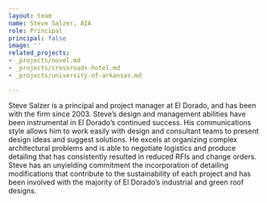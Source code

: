 ```yaml
---
layout: team
name: Steve Salzer, AIA
role: Principal
principal: false
image: ''
related_projects:
- _projects/novel.md
- _projects/crossroads-hotel.md
- _projects/university-of-arkansas.md

---
```

Steve Salzer is a principal and project manager at El Dorado, and has been with the firm since 2003. Steve’s design and management abilities have been instrumental in El Dorado’s continued success. His communications style allows him to work easily with design and consultant teams to present design ideas and suggest solutions. He excels at organizing complex architectural problems and is able to negotiate logistics and produce detailing that has consistently resulted in reduced RFIs and change orders. Steve has an unyielding commitment the incorporation of detailing modifications that contribute to the sustainability of each project and has been involved with the majority of El Dorado’s industrial and green roof designs.